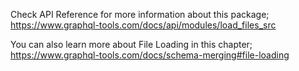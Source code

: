 Check API Reference for more information about this package;
https://www.graphql-tools.com/docs/api/modules/load_files_src

You can also learn more about File Loading in this chapter;
https://www.graphql-tools.com/docs/schema-merging#file-loading
